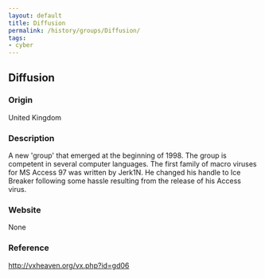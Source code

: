 ```yaml
---
layout: default
title: Diffusion
permalink: /history/groups/Diffusion/
tags:
- cyber
---
```


## Diffusion

### Origin
United Kingdom

### Description
A new 'group' that emerged at the beginning of 1998. The group is competent in several computer languages. The first family of macro viruses for MS Access 97 was written by Jerk1N. He changed his handle to Ice Breaker following some hassle resulting from the release of his Access virus.

### Website
None

### Reference
http://vxheaven.org/vx.php?id=gd06

